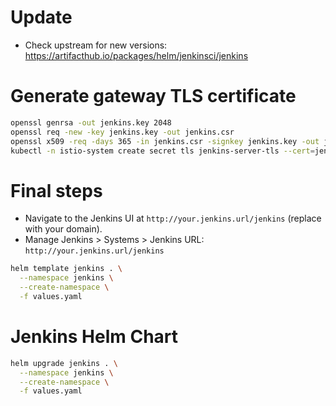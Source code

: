 # Update
- Check upstream for new versions: https://artifacthub.io/packages/helm/jenkinsci/jenkins

# Generate gateway TLS certificate

```bash
openssl genrsa -out jenkins.key 2048
openssl req -new -key jenkins.key -out jenkins.csr
openssl x509 -req -days 365 -in jenkins.csr -signkey jenkins.key -out jenkins.crt
kubectl -n istio-system create secret tls jenkins-server-tls --cert=jenkins.crt --key=jenkins.key
```


# Final steps
- Navigate to the Jenkins UI at `http://your.jenkins.url/jenkins` (replace with your domain).
- Manage Jenkins > Systems > Jenkins URL: `http://your.jenkins.url/jenkins`

```bash
helm template jenkins . \
  --namespace jenkins \
  --create-namespace \
  -f values.yaml
```

# Jenkins Helm Chart

```bash
helm upgrade jenkins . \
  --namespace jenkins \
  --create-namespace \
  -f values.yaml
```